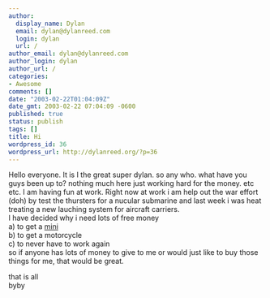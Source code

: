 ```yaml
---
author:
  display_name: Dylan
  email: dylan@dylanreed.com
  login: dylan
  url: /
author_email: dylan@dylanreed.com
author_login: dylan
author_url: /
categories:
- Awesome
comments: []
date: "2003-02-22T01:04:09Z"
date_gmt: 2003-02-22 07:04:09 -0600
published: true
status: publish
tags: []
title: Hi
wordpress_id: 36
wordpress_url: http://dylanreed.org/?p=36
---
```


Hello everyone. It is I the great super dylan. so any who. what have you guys been up to? nothing much here just working hard for the money. etc etc. I am having fun at work. Right now at work i am help out the war effort (doh) by test the thursters for a nucular submarine and last week i was heat treating a new lauching system for aircraft carriers.  
I have decided why i need lots of free money  
a) to get a [mini][1]  
b) to get a motorcycle  
c) to never have to work again  
so if anyone has lots of money to give to me or would just like to buy those things for me, that would be great.

   [1]: http://www.miniusa.com

that is all  
byby
